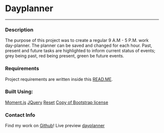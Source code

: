 # Dayplanner

---

### Description

The purpose of this project was to create a regular 9 A.M - 5 P.M. work day-planner. The planner can be saved and changed for each hour. Past, present and future tasks are highlighted to inform current status of events; grey being past, red being present, green be future events.

### Requirements

Project requirements are written inside this [READ.ME](https://github.com/Kfields91/Dayplanner/blob/main/Assests/directions/READ2.ME).

### Built Using:

[Moment.js](https://momentjs.com/)
[JQuery](https://jquery.com/)
[Reset](http://meyerweb.com/eric/tools/css/reset/)
[Copy of Bootstrap license](https://github.com/twbs/bootstrap/blob/v4.0.0/LICENSE)

### Contact Info

Find my work on [Github](https://github.com/Kfields91)!
Live preview [dayplanner](https://kfields91.github.io/Dayplanner/)
